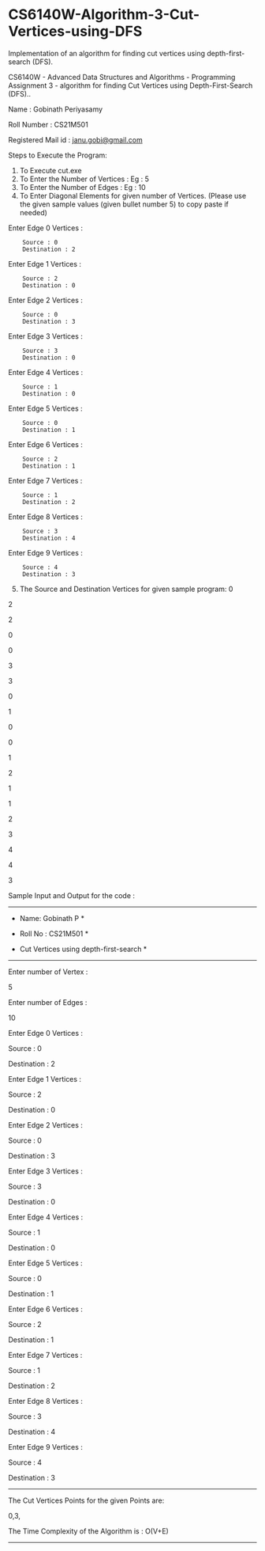 # CS6140W-Algorithm-3-Cut-Vertices-using-DFS
Implementation of an algorithm for finding cut vertices using depth-first-search (DFS).


CS6140W - Advanced Data Structures and Algorithms - Programming Assignment 3 - algorithm for finding Cut Vertices using Depth-First-Search (DFS)..

Name : Gobinath Periyasamy

Roll Number : CS21M501

Registered Mail id : janu.gobi@gmail.com

Steps to Execute the Program:

1.  To Execute cut.exe
2.  To Enter the Number of Vertices : Eg : 5
3.  To Enter the Number of Edges : Eg : 10
4.  To Enter Diagonal Elements for given number of Vertices. (Please use the given sample values (given bullet number 5) to copy paste if needed)

Enter Edge 0 Vertices :

        Source : 0
        Destination : 2


Enter Edge 1 Vertices :

        Source : 2
        Destination : 0


Enter Edge 2 Vertices :

        Source : 0
        Destination : 3


Enter Edge 3 Vertices :

        Source : 3
        Destination : 0


Enter Edge 4 Vertices :

        Source : 1
        Destination : 0


Enter Edge 5 Vertices :

        Source : 0
        Destination : 1


Enter Edge 6 Vertices :

        Source : 2
        Destination : 1


Enter Edge 7 Vertices :

        Source : 1
        Destination : 2


Enter Edge 8 Vertices :

        Source : 3
        Destination : 4


Enter Edge 9 Vertices :

        Source : 4
        Destination : 3


5.  The Source and Destination Vertices for given sample program:
0

2

2

0

0

3

3

0

1

0

0

1

2

1

1

2

3

4

4

3






Sample Input and Output for the code :

*********************************************

* Name: Gobinath P                          *

* Roll No : CS21M501                        *

* Cut Vertices using depth-first-search     *

*********************************************

Enter number of Vertex :

5

Enter number of Edges :

10

Enter Edge 0 Vertices :



Source : 0

Destination : 2





Enter Edge 1 Vertices :



Source : 2

Destination : 0





Enter Edge 2 Vertices :



Source : 0

Destination : 3





Enter Edge 3 Vertices :



Source : 3

Destination : 0





Enter Edge 4 Vertices :



Source : 1

Destination : 0





Enter Edge 5 Vertices :



Source : 0

Destination : 1





Enter Edge 6 Vertices :



Source : 2

Destination : 1





Enter Edge 7 Vertices :



Source : 1

Destination : 2





Enter Edge 8 Vertices :



Source : 3

Destination : 4





Enter Edge 9 Vertices :



Source : 4

Destination : 3





*************************************************************

The Cut Vertices Points for the given Points are:

0,3,

The Time Complexity of the Algorithm is : O(V+E)

*************************************************************


